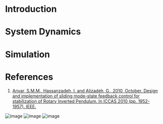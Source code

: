 # Introduction

# System Dynamics

# Simulation 


# References
1. [Anvar, S.M.M., Hassanzadeh, I. and Alizadeh, G., 2010, October. Design and implementation of sliding mode-state feedback control for stabilization of Rotary Inverted Pendulum. In ICCAS 2010 (pp. 1952-1957). IEEE. ](https://ieeexplore.ieee.org/abstract/document/5670108)
  


![image](https://github.com/user-attachments/assets/d7036c29-f301-47db-b297-58720002d8b4)
![image](https://github.com/user-attachments/assets/50423b3d-170b-4938-82ae-a234c5d4eb0e)
![image](https://github.com/user-attachments/assets/1a94edc6-aa29-4b04-b19e-bc9fbad10323)
